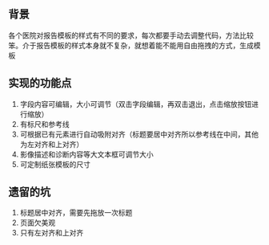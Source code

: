 ## 背景
各个医院对报告模板的样式有不同的要求，每次都要手动去调整代码，方法比较笨。介于报告模板的样式本身就不复杂，就想着能不能用自由拖拽的方式，生成模板

## 实现的功能点
1. 字段内容可编辑，大小可调节（双击字段编辑，再双击退出，点击缩放按钮进行缩放）
2. 有标尺和参考线
3. 可根据已有元素进行自动吸附对齐（标题要居中对齐所以参考线在中间，其他为左对齐和上对齐）
4. 影像描述和诊断内容等大文本框可调节大小
5. 可定制纸张模板的尺寸

## 遗留的坑
1. 标题居中对齐，需要先拖放一次标题
2. 页面欠美观
3. 只有左对齐和上对齐